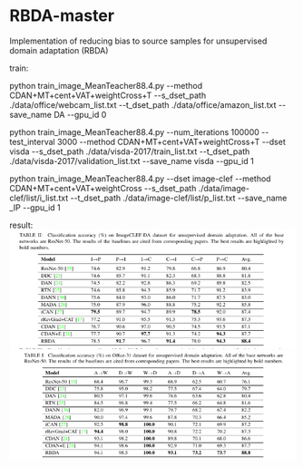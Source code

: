 # RBDA-master
Implementation of reducing bias to source samples for unsupervised domain adaptation (RBDA)

train:

python train_image_MeanTeacher88.4.py --method CDAN+MT+cent+VAT+weightCross+T --s_dset_path ./data/office/webcam_list.txt --t_dset_path ./data/office/amazon_list.txt --save_name DA --gpu_id 0

python train_image_MeanTeacher88.4.py --num_iterations 100000 --test_interval 3000 --method CDAN+MT+cent+VAT+weightCross+T --dset visda --s_dset_path ./data/visda-2017/train_list.txt --t_dset_path ./data/visda-2017/validation_list.txt --save_name visda --gpu_id 1

python train_image_MeanTeacher88.4.py --dset image-clef --method CDAN+MT+cent+VAT+weightCross --s_dset_path ./data/image-clef/list/i_list.txt --t_dset_path ./data/image-clef/list/p_list.txt --save_name _IP --gpu_id 1


result:
![image](https://raw.githubusercontent.com/zxcvbnmloveu/RBDA-master/master/clef.png)
![image](https://github.com/zxcvbnmloveu/RBDA-master/blob/master/office31.png?raw=true)

